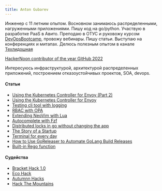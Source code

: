 ```yaml
---
title: Anton Gubarev
---
```


Инженер с 11 летним опытом. Восновном занимаюсь распределенными, нагруженными приложениями.
Пишу код на go/python. Участвую в разработке PaaS в Авито. 
Преподаю в ОТУС и руковожу курсом [DevOpsBootcamp](https://otus.ru/lessons/devops_bootcamp/), 
провожу вебинары. Пишу статьи. Выступаю на конференциях и митапах. 
Делюсь полезным опытом в канале [Техлидошная](https://t.me/devlead)

[HackerNoon contributor of the year GitHub 2022](https://noonies.hackernoon.com/2022/programming/2022-hackernoon-contributor-of-the-year-github)

Интересуюсь инфраструктурой, архитектурой распределенных приложений, построением отказоустойчивых проектов, SOA, devops.

#### Статьи 
- [Using the Kubernetes Controller for Envoy (Part 2)](https://hackernoon.com/using-the-kubernetes-controller-for-envoy-part-2)
- [Using the Kubernetes Controller for Envoy](https://hackernoon.com/using-the-kubernetes-controller-for-envoy)
- [Testing cli tool with logging](https://dev.to/antgubarev/testing-cli-tool-with-logging-4h7)
- [RBAC with OPA](https://dev.to/antgubarev/rbac-with-opa-3i4h)
- [Extending NeoVim with Lua](https://dev.to/antgubarev/extending-neovim-with-lua-30gh)
- [Autocomplete with Fzf](https://dev.to/antgubarev/autocomplete-with-fzf-28eb)
- [Distributed locks in go without changing the app](https://dev.to/antgubarev/distributed-locks-in-go-without-fix-the-app-4aj8)
- [The Story of a Startup](https://dev.to/antgubarev/the-story-of-a-startup-306d)
- [Terminal for every day](https://dev.to/antgubarev/console-for-every-day-41eg)
- [How to Use GoReleaser to Automate GoLang Build Releases](https://hackernoon.com/how-to-use-goreleaser-to-automate-golang-build-releases)
- [Built-in Rego function](https://hackernoon.com/custom-rego-function-by-example) 

#### Судейства 
- [Bracket Hack 1.0](https://brackethacks-1.devpost.com/)
- [Eco Hack](https://ecohacks.devpost.com/)
- [Autumnn Hacks](https://autumnnhacks.devpost.com/)
- [Hack The Mountains](https://www.hackthemountain.tech/judges)
